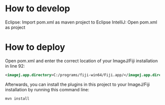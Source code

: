 How to develop
==

Eclipse: Import pom.xml as maven project to Eclipse
IntelliJ: Open pom.xml as project

How to deploy
==

Open pom.xml and enter the correct location of your ImageJ/Fiji installation in line 92:

```xml
<imagej.app.directory>C:/programs/fiji-win64/Fiji.app/</imagej.app.directory>
```

Afterwards, you can install the plugins in this project to your ImageJ/Fiji installation by running this command line:

```bash
mvn install
```